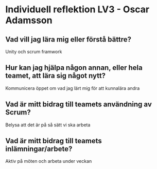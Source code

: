 # Individuell reflektion LV3 - Oscar Adamsson
## Vad vill jag lära mig eller förstå bättre?
Unity och scrum framwork
## Hur kan jag hjälpa någon annan, eller hela teamet, att lära sig något nytt?
Kommunicera öppet om vad jag lärt mig för att kunnalära andra
## Vad är mitt bidrag till teamets användning av Scrum?
Belysa att det är på så sätt vi ska arbeta
## Vad är mitt bidrag till teamets inlämningar/arbete?
Aktiv på möten och arbeta under veckan
